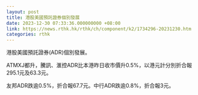 ```yaml
---
layout: post
title: 港股美國預託證券個別發展
date: 2023-12-30 07:33:36.000000000 +08:00
link: https://news.rthk.hk/rthk/ch/component/k2/1734296-20231230.htm
categories: rthk
---
```


港股美國預託證券(ADR)個別發展。

ATMXJ都升，騰訊、滙控ADR比本港昨日收市價升0.5%，以港元計分別折合報295.1元及63.3元。

友邦ADR跌逾0.5%，折合報67.7元。中行ADR跌逾0.8%，折合報3元。
